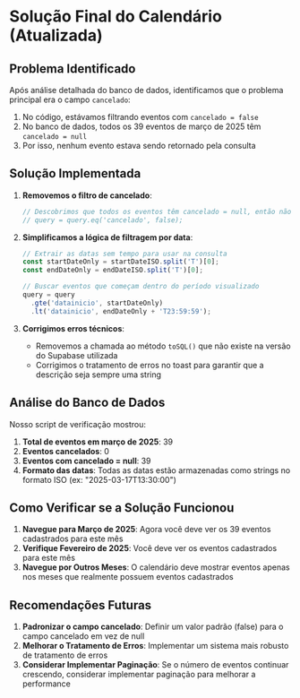 # Solução Final do Calendário (Atualizada)

## Problema Identificado

Após análise detalhada do banco de dados, identificamos que o problema principal era o campo `cancelado`:

1. No código, estávamos filtrando eventos com `cancelado = false`
2. No banco de dados, todos os 39 eventos de março de 2025 têm `cancelado = null`
3. Por isso, nenhum evento estava sendo retornado pela consulta

## Solução Implementada

1. **Removemos o filtro de cancelado**:
   ```typescript
   // Descobrimos que todos os eventos têm cancelado = null, então não filtramos por cancelado
   // query = query.eq('cancelado', false);
   ```

2. **Simplificamos a lógica de filtragem por data**:
   ```typescript
   // Extrair as datas sem tempo para usar na consulta
   const startDateOnly = startDateISO.split('T')[0];
   const endDateOnly = endDateISO.split('T')[0];
   
   // Buscar eventos que começam dentro do período visualizado
   query = query
     .gte('datainicio', startDateOnly)
     .lt('datainicio', endDateOnly + 'T23:59:59');
   ```

3. **Corrigimos erros técnicos**:
   - Removemos a chamada ao método `toSQL()` que não existe na versão do Supabase utilizada
   - Corrigimos o tratamento de erros no toast para garantir que a descrição seja sempre uma string

## Análise do Banco de Dados

Nosso script de verificação mostrou:

1. **Total de eventos em março de 2025**: 39
2. **Eventos cancelados**: 0
3. **Eventos com cancelado = null**: 39
4. **Formato das datas**: Todas as datas estão armazenadas como strings no formato ISO (ex: "2025-03-17T13:30:00")

## Como Verificar se a Solução Funcionou

1. **Navegue para Março de 2025**: Agora você deve ver os 39 eventos cadastrados para este mês
2. **Verifique Fevereiro de 2025**: Você deve ver os eventos cadastrados para este mês
3. **Navegue por Outros Meses**: O calendário deve mostrar eventos apenas nos meses que realmente possuem eventos cadastrados

## Recomendações Futuras

1. **Padronizar o campo cancelado**: Definir um valor padrão (false) para o campo cancelado em vez de null
2. **Melhorar o Tratamento de Erros**: Implementar um sistema mais robusto de tratamento de erros
3. **Considerar Implementar Paginação**: Se o número de eventos continuar crescendo, considerar implementar paginação para melhorar a performance
